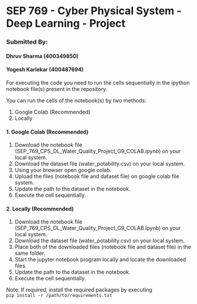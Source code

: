 # SEP 769 - Cyber Physical System - Deep Learning - Project

### Submitted By:
#### Dhruv Sharma (400349850)
#### Yogesh Karlekar (400487694)

For executing the code you need to run the cells sequentially in the ipython notebook file(s) present in the repository.

You can run the cells of the notebook(s) by two methods:
1. Google Colab (Recommended)
2. Locally

#### 1. Google Colab (Recommended)
1. Download the notebook file (SEP_769_CPS_DL_Water_Quality_Project_G9_COLAB.ipynb) on your local system.
2. Download the dataset file (water_potability.csv) on your local system.
3. Using your browser open google colab.
4. Upload the files (notebook file and dataset file) on google colab file system.
5. Update the path to the dataset in the notebook.
6. Execute the cell sequentially.

#### 2. Locally (Recommended)
1. Download the notebook file (SEP_769_CPS_DL_Water_Quality_Project_G9_COLAB.ipynb) on your local system.
2. Download the dataset file (water_potability.csv) on your local system.
3. Place both of the downloaded files (notebook file and dataset file) in the same folder.
4. Start the jupyter notebook program locally and locate the downloaded files.
5. Update the path to the dataset in the notebook.
6. Execute the cell sequentially.

Note: If required, install the required packages by executing <code> pip install -r /path/to/requirements.txt </code>
